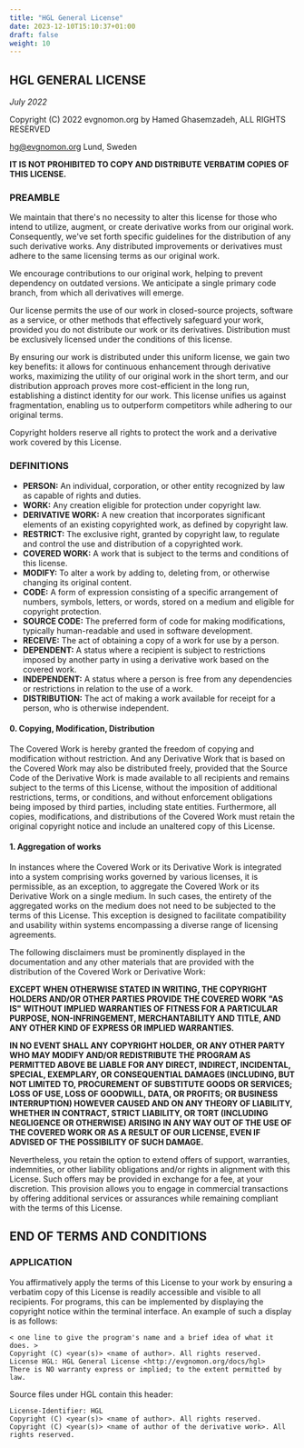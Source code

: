 ```yaml
---
title: "HGL General License"
date: 2023-12-10T15:10:37+01:00
draft: false
weight: 10
---
```


## HGL GENERAL LICENSE

*July 2022*

Copyright (C) 2022 evgnomon.org by Hamed Ghasemzadeh, ALL RIGHTS RESERVED  

hg@evgnomon.org
Lund, Sweden

**IT IS NOT PROHIBITED TO COPY AND DISTRIBUTE VERBATIM COPIES OF THIS LICENSE.**

### PREAMBLE

We maintain that there's no necessity to alter this license for those who intend to utilize, augment, or create derivative works from our original work. Consequently, we've set forth specific guidelines for the distribution of any such derivative works. Any distributed improvements or derivatives must adhere to the same licensing terms as our original work.

We encourage contributions to our original work, helping to prevent dependency on outdated versions. We anticipate a single primary code branch, from which all derivatives will emerge.

Our license permits the use of our work in closed-source projects, software as a service, or other methods that effectively safeguard your work, provided you do not distribute our work or its derivatives. Distribution must be exclusively licensed under the conditions of this license.

By ensuring our work is distributed under this uniform license, we gain two key benefits: it allows for continuous enhancement through derivative works, maximizing the utility of our original work in the short term, and our distribution approach proves more cost-efficient in the long run, establishing a distinct identity for our work. This license unifies us against fragmentation, enabling us to outperform competitors while adhering to our original terms.

Copyright holders reserve all rights to protect the work and a derivative work covered by this License.

### DEFINITIONS
- **PERSON:** An individual, corporation, or other entity recognized by law as capable of rights and duties.
- **WORK:** Any creation eligible for protection under copyright law.
- **DERIVATIVE WORK:** A new creation that incorporates significant elements of an existing copyrighted work, as defined by copyright law.
- **RESTRICT:** The exclusive right, granted by copyright law, to regulate and control the use and distribution of a copyrighted work.
- **COVERED WORK:** A work that is subject to the terms and conditions of this license.
- **MODIFY:** To alter a work by adding to, deleting from, or otherwise changing its original content.
- **CODE:** A form of expression consisting of a specific arrangement of numbers, symbols, letters, or words, stored on a medium and eligible for copyright protection.
- **SOURCE CODE:** The preferred form of code for making modifications, typically human-readable and used in software development.
- **RECEIVE:** The act of obtaining a copy of a work for use by a person.
- **DEPENDENT:** A status where a recipient is subject to restrictions imposed by another party in using a derivative work based on the covered work.
- **INDEPENDENT:** A status where a person is free from any dependencies or restrictions in relation to the use of a work.
- **DISTRIBUTION:** The act of making a work available for receipt for a person, who is otherwise independent.

#### 0. Copying, Modification, Distribution

The Covered Work is hereby granted the freedom of copying and modification without restriction. And any Derivative Work that is based on the Covered Work may also be distributed freely, provided that the Source Code of the Derivative Work is made available to all recipients and remains subject to the terms of this License, without the imposition of additional restrictions, terms, or conditions, and without enforcement obligations being imposed by third parties, including state entities. Furthermore, all copies, modifications, and distributions of the Covered Work must retain the original copyright notice and include an unaltered copy of this License.

#### 1. Aggregation of works

In instances where the Covered Work or its Derivative Work is integrated into a system comprising works governed by various licenses, it is permissible, as an exception, to aggregate the Covered Work or its Derivative Work on a single medium. In such cases, the entirety of the aggregated works on the medium does not need to be subjected to the terms of this License. This exception is designed to facilitate compatibility and usability within systems encompassing a diverse range of licensing agreements.

The following disclaimers must be prominently displayed in the documentation and any other materials that are provided with the distribution of the Covered Work or Derivative Work:

**EXCEPT WHEN OTHERWISE STATED IN WRITING, THE COPYRIGHT HOLDERS AND/OR OTHER PARTIES PROVIDE THE COVERED WORK "AS IS" WITHOUT IMPLIED WARRANTIES OF FITNESS FOR A PARTICULAR PURPOSE, NON-INFRINGEMENT, MERCHANTABILITY AND TITLE, AND ANY OTHER KIND OF EXPRESS OR IMPLIED WARRANTIES.**

**IN NO EVENT SHALL ANY COPYRIGHT HOLDER, OR ANY OTHER PARTY WHO MAY MODIFY AND/OR REDISTRIBUTE THE PROGRAM AS PERMITTED ABOVE BE LIABLE FOR ANY DIRECT, INDIRECT, INCIDENTAL, SPECIAL, EXEMPLARY, OR CONSEQUENTIAL DAMAGES (INCLUDING, BUT NOT LIMITED TO, PROCUREMENT OF SUBSTITUTE GOODS OR SERVICES; LOSS OF USE, LOSS OF GOODWILL, DATA, OR PROFITS; OR BUSINESS INTERRUPTION) HOWEVER CAUSED AND ON ANY THEORY OF LIABILITY, WHETHER IN CONTRACT, STRICT LIABILITY, OR TORT (INCLUDING NEGLIGENCE OR OTHERWISE) ARISING IN ANY WAY OUT OF THE USE OF THE COVERED WORK OR AS A RESULT OF OUR LICENSE, EVEN IF ADVISED OF THE POSSIBILITY OF SUCH DAMAGE.**

Nevertheless, you retain the option to extend offers of support, warranties, indemnities, or other liability obligations and/or rights in alignment with this License. Such offers may be provided in exchange for a fee, at your discretion. This provision allows you to engage in commercial transactions by offering additional services or assurances while remaining compliant with the terms of this License.

## END OF TERMS AND CONDITIONS

### APPLICATION

You affirmatively apply the terms of this License to your work by ensuring a verbatim copy of this License is readily accessible and visible to all recipients. For programs, this can be implemented by displaying the copyright notice within the terminal interface. An example of such a display is as follows:

```plaintext
< one line to give the program's name and a brief idea of what it does. >
Copyright (C) <year(s)> <name of author>. All rights reserved.
License HGL: HGL General License <http://evgnomon.org/docs/hgl>
There is NO warranty express or implied; to the extent permitted by law.
```

Source files under HGL contain this header:
```plaintext
License-Identifier: HGL
Copyright (C) <year(s)> <name of author>. All rights reserved.
Copyright (C) <year(s)> <name of author of the derivative work>. All rights reserved.
```

